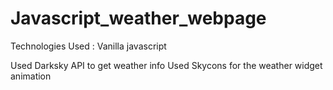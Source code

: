 # Javascript_weather_webpage
Technologies Used :
  Vanilla javascript

Used Darksky API to get weather info 
Used Skycons for the weather widget animation
